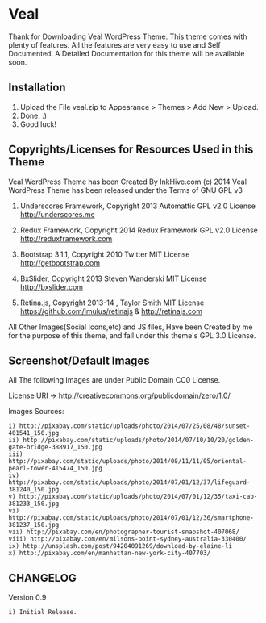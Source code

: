Veal
==================

Thank for Downloading Veal WordPress Theme. This theme comes with plenty of features. All the features are very easy to use and Self Documented. A Detailed Documentation for this theme will be available soon.

Installation
---------------

1. Upload the File veal.zip to Appearance > Themes > Add New > Upload.
2. Done. :)
3. Good luck!



Copyrights/Licenses for Resources Used in this Theme
----------------------------------------------------

Veal WordPress Theme has been Created By InkHive.com (c) 2014
Veal WordPress Theme has been released under the Terms of GNU GPL v3

1. Underscores Framework, Copyright 2013 Automattic
	GPL v2.0 License
	http://underscores.me
	
2. Redux Framework, Copyright 2014 Redux Framework
	GPL v2.0 License
	http://reduxframework.com
		
3. Bootstrap 3.1.1, Copyright 2010 Twitter
	MIT License
	http://getbootstrap.com
	
4. BxSlider, Copyright 2013 Steven Wanderski 
	MIT License
	http://bxslider.com
	
5. Retina.js, Copyright 2013-14 , Taylor Smith
	MIT License
	https://github.com/imulus/retinajs & http://retinajs.com
	 
All Other Images(Social Icons,etc) and JS files, Have been Created by me for the purpose of this theme, and fall under this theme's GPL 3.0 License.

Screenshot/Default Images
-----------------

All The following Images are under Public Domain CC0 License.

License URI -> http://creativecommons.org/publicdomain/zero/1.0/

Images Sources:

	i) http://pixabay.com/static/uploads/photo/2014/07/25/08/48/sunset-401541_150.jpg
	ii) http://pixabay.com/static/uploads/photo/2014/07/10/10/20/golden-gate-bridge-388917_150.jpg
	iii) http://pixabay.com/static/uploads/photo/2014/08/11/11/05/oriental-pearl-tower-415474_150.jpg
	iv) http://pixabay.com/static/uploads/photo/2014/07/01/12/37/lifeguard-381240_150.jpg
	v) http://pixabay.com/static/uploads/photo/2014/07/01/12/35/taxi-cab-381233_150.jpg
	vi) http://pixabay.com/static/uploads/photo/2014/07/01/12/36/smartphone-381237_150.jpg
	vii) http://pixabay.com/en/photographer-tourist-snapshot-407068/
	viii) http://pixabay.com/en/milsons-point-sydney-australia-330400/
	ix) http://unsplash.com/post/94204091269/download-by-elaine-li
	x) http://pixabay.com/en/manhattan-new-york-city-407703/ 


CHANGELOG
---------

Version 0.9

	i) Initial Release.